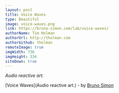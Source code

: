 ```yaml
---
layout: post
title: Voice Waves
type: Beautiful
image: voice-waves.png
link: https://bruno-simon.com/lab/voice-waves/
authorName: Tim Holman
authorUrl: http://tholman.com
authorGithub: tholman
remoteImage: true
imgWidth: 736
imgHeight: 334
siteDown: true
---
```


_Audio reactive art._

[Voice Waves](Audio reactive art.) - by [Bruno Simon](https://bruno-simon.com/)
